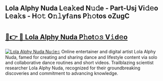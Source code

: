 ## Lola Alphy Nuda L𝚎a𝚔ed N𝚞𝚍e - Part-Usj Vi𝚍𝚎o L𝚎a𝚔s - H𝚘𝚝 O𝚗𝚕yf𝚊ns P𝚑𝚘tos oZugC

# <h2><a href="http://kfc68bc.oniu.top/?m=Lola+Alphy+Nuda">🔗👉 🔴 Lola Alphy Nuda P𝚑ot𝚘𝚜 V𝚒d𝚎o</a></h2>

[![Lola Alphy Nuda Nu𝚍e𝚜](https://i.imgur.com/0qMVB7G.gif)](http://kfc68bc.oniu.top/?m=Lola+Alphy+Nuda)
Online entertainer and digital artist Lola Alphy Nuda, famed for creating and sharing dance and lifestyle content via solo and collaborative dance routines and short videos. Trailblazing scientist researcher Lola Alphy Nuda, recognized for their groundbreaking discoveries and commitment to advancing knowledge.  

